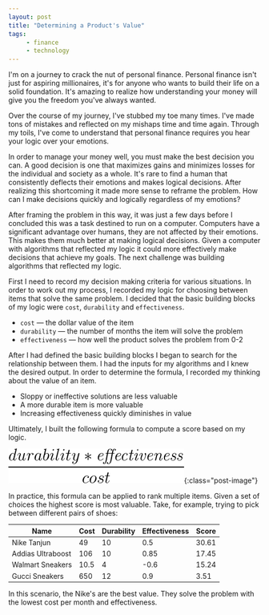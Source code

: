 ```yaml
---
layout: post
title: "Determining a Product's Value"
tags:
	 - finance
	 - technology
---
```


I'm on a journey to crack the nut of personal finance. Personal finance isn't just for aspiring millionaires, it's for anyone who wants to build their life on a solid foundation. It's amazing to realize how understanding your money will give you the freedom you've always wanted.

Over the course of my journey, I've stubbed my toe many times. I've made tons of mistakes and reflected on my mishaps time and time again. Through my toils, I've come to understand that personal finance requires you hear your logic over your emotions.

In order to manage your money well, you must make the best decision you can. A good decision is one that maximizes gains and minimizes losses for the individual and society as a whole. It's rare to find a human that consistently deflects their emotions and makes logical decisions. After realizing this shortcoming it made more sense to reframe the problem. How can I make decisions quickly and logically regardless of my emotions?

After framing the problem in this way, it was just a few days before I concluded this was a task destined to run on a computer. Computers have a significant advantage over humans, they are not affected by their emotions. This makes them much better at making logical decisions. Given a computer with algorithms that reflected my logic it could more effectively make decisions that achieve my goals. The next challenge was building algorithms that reflected my logic.

First I need to record my decision making criteria for various situations. In order to work out my process, I recorded my logic for choosing between items that solve the same problem. I decided that the basic building blocks of my logic were `cost`, `durability` and `effectiveness`.

-  `cost` — the dollar value of the item
-  `durability` — the number of months the item will solve the problem
-  `effectiveness` — how well the product solves the problem from 0-2

After I had defined the basic building blocks I began to search for the relationship between them. I had the inputs for my algorithms and I knew the desired output. In order to determine the formula, I recorded my thinking about the value of an item.

-  Sloppy or ineffective solutions are less valuable
-  A more durable item is more valuable
-  Increasing effectiveness quickly diminishes in value

Ultimately, I built the following formula to compute a score based on my logic.

![Score Formula](/images/posts/pf-cost-score.png){:class="post-image"}

In practice, this formula can be applied to rank multiple items. Given a set of choices the highest score is most valuable. Take, for example, trying to pick between different pairs of shoes:

| Name              | Cost | Durability | Effectiveness | Score |
| ----------------- | ---- | ---------- | ------------- | ----- |
| Nike Tanjun       | 49   | 10         | 0.5           | 30.61 |
| Addias Ultraboost | 106  | 10         | 0.85          | 17.45 |
| Walmart Sneakers  | 10.5 | 4          | -0.6          | 15.24 |
| Gucci Sneakers    | 650  | 12         | 0.9           | 3.51  |

In this scenario, the Nike's are the best value. They solve the problem with the lowest cost per month and effectiveness.
